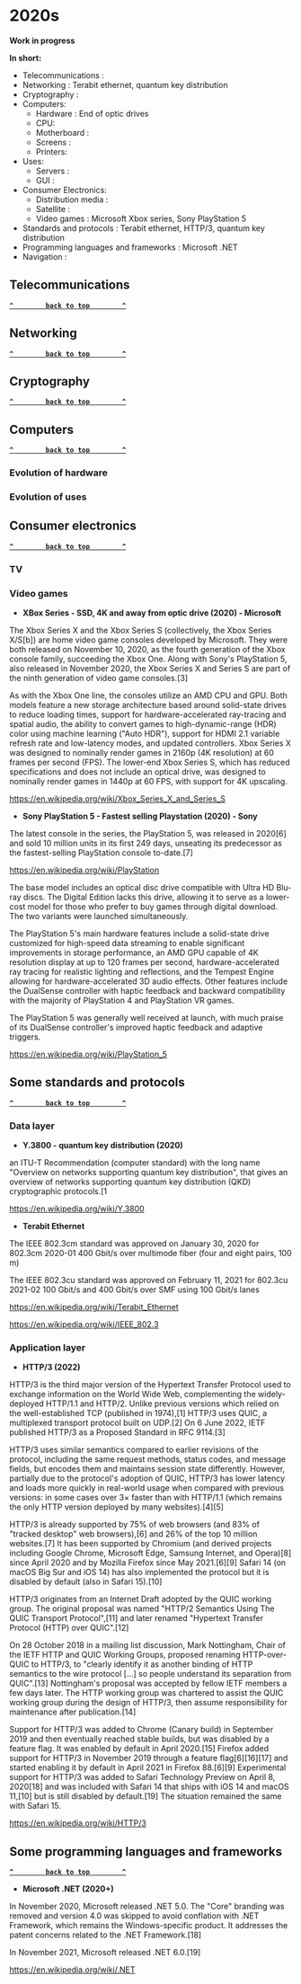 # 2020s

**Work in progress**

**In short:**
- Telecommunications : 
- Networking : Terabit ethernet, quantum key distribution
- Cryptography : 
- Computers:
  * Hardware : End of optic drives
  * CPU: 
  * Motherboard : 
  * Screens : 
  * Printers: 
- Uses:
  * Servers : 
  * GUI : 
- Consumer Electronics:
  * Distribution media : 
  * Satellite : 
  * Video games : Microsoft Xbox series, Sony PlayStation 5
- Standards and protocols : Terabit ethernet, HTTP/3, quantum key distribution
- Programming languages and frameworks : Microsoft .NET
- Navigation : 

## Telecommunications
**[`^        back to top        ^`](#)**

## Networking
**[`^        back to top        ^`](#)**



## Cryptography
**[`^        back to top        ^`](#)**

## Computers
**[`^        back to top        ^`](#)**

### Evolution of hardware

### Evolution of uses

## Consumer electronics
**[`^        back to top        ^`](#)**

### TV

### Video games

- **XBox Series - SSD, 4K  and away from optic drive (2020) - Microsoft**

The Xbox Series X and the Xbox Series S (collectively, the Xbox Series X/S[b]) are home video game consoles developed by Microsoft. They were both released on November 10, 2020, as the fourth generation of the Xbox console family, succeeding the Xbox One. Along with Sony's PlayStation 5, also released in November 2020, the Xbox Series X and Series S are part of the ninth generation of video game consoles.[3]

As with the Xbox One line, the consoles utilize an AMD CPU and GPU. Both models feature a new storage architecture based around solid-state drives to reduce loading times, support for hardware-accelerated ray-tracing and spatial audio, the ability to convert games to high-dynamic-range (HDR) color using machine learning ("Auto HDR"), support for HDMI 2.1 variable refresh rate and low-latency modes, and updated controllers. Xbox Series X was designed to nominally render games in 2160p (4K resolution) at 60 frames per second (FPS). The lower-end Xbox Series S, which has reduced specifications and does not include an optical drive, was designed to nominally render games in 1440p at 60 FPS, with support for 4K upscaling.

https://en.wikipedia.org/wiki/Xbox_Series_X_and_Series_S

- **Sony PlayStation 5 - Fastest selling Playstation (2020) - Sony**

The latest console in the series, the PlayStation 5, was released in 2020[6] and sold 10 million units in its first 249 days, unseating its predecessor as the fastest-selling PlayStation console to-date.[7]

https://en.wikipedia.org/wiki/PlayStation

The base model includes an optical disc drive compatible with Ultra HD Blu-ray discs. The Digital Edition lacks this drive, allowing it to serve as a lower-cost model for those who prefer to buy games through digital download. The two variants were launched simultaneously.

The PlayStation 5's main hardware features include a solid-state drive customized for high-speed data streaming to enable significant improvements in storage performance, an AMD GPU capable of 4K resolution display at up to 120 frames per second, hardware-accelerated ray tracing for realistic lighting and reflections, and the Tempest Engine allowing for hardware-accelerated 3D audio effects. Other features include the DualSense controller with haptic feedback and backward compatibility with the majority of PlayStation 4 and PlayStation VR games.

The PlayStation 5 was generally well received at launch, with much praise of its DualSense controller's improved haptic feedback and adaptive triggers.

https://en.wikipedia.org/wiki/PlayStation_5

## Some standards and protocols
**[`^        back to top        ^`](#)**

### Data layer

- **Y.3800 - quantum key distribution (2020)**

an ITU-T Recommendation (computer standard) with the long name "Overview on networks supporting quantum key distribution", that gives an overview of networks supporting quantum key distribution (QKD) cryptographic protocols.[1

https://en.wikipedia.org/wiki/Y.3800

- **Terabit Ethernet**

The IEEE 802.3cm standard was approved on January 30, 2020 for 802.3cm	2020-01	400 Gbit/s over multimode fiber (four and eight pairs, 100 m)

The IEEE 802.3cu standard was approved on February 11, 2021 for 802.3cu	2021-02	100 Gbit/s and 400 Gbit/s over SMF using 100 Gbit/s lanes

https://en.wikipedia.org/wiki/Terabit_Ethernet

https://en.wikipedia.org/wiki/IEEE_802.3

### Application layer

- **HTTP/3 (2022)**

HTTP/3 is the third major version of the Hypertext Transfer Protocol used to exchange information on the World Wide Web, complementing the widely-deployed HTTP/1.1 and HTTP/2. Unlike previous versions which relied on the well-established TCP (published in 1974),[1] HTTP/3 uses QUIC, a multiplexed transport protocol built on UDP.[2] On 6 June 2022, IETF published HTTP/3 as a Proposed Standard in RFC 9114.[3]

HTTP/3 uses similar semantics compared to earlier revisions of the protocol, including the same request methods, status codes, and message fields, but encodes them and maintains session state differently. However, partially due to the protocol's adoption of QUIC, HTTP/3 has lower latency and loads more quickly in real-world usage when compared with previous versions: in some cases over 3× faster than with HTTP/1.1 (which remains the only HTTP version deployed by many websites).[4][5]

HTTP/3 is already supported by 75% of web browsers (and 83% of "tracked desktop" web browsers),[6] and 26% of the top 10 million websites.[7] It has been supported by Chromium (and derived projects including Google Chrome, Microsoft Edge, Samsung Internet, and Opera)[8] since April 2020 and by Mozilla Firefox since May 2021.[6][9] Safari 14 (on macOS Big Sur and iOS 14) has also implemented the protocol but it is disabled by default (also in Safari 15).[10]

HTTP/3 originates from an Internet Draft adopted by the QUIC working group. The original proposal was named "HTTP/2 Semantics Using The QUIC Transport Protocol",[11] and later renamed "Hypertext Transfer Protocol (HTTP) over QUIC".[12]

On 28 October 2018 in a mailing list discussion, Mark Nottingham, Chair of the IETF HTTP and QUIC Working Groups, proposed renaming HTTP-over-QUIC to HTTP/3, to "clearly identify it as another binding of HTTP semantics to the wire protocol [...] so people understand its separation from QUIC".[13] Nottingham's proposal was accepted by fellow IETF members a few days later. The HTTP working group was chartered to assist the QUIC working group during the design of HTTP/3, then assume responsibility for maintenance after publication.[14]

Support for HTTP/3 was added to Chrome (Canary build) in September 2019 and then eventually reached stable builds, but was disabled by a feature flag. It was enabled by default in April 2020.[15] Firefox added support for HTTP/3 in November 2019 through a feature flag[6][16][17] and started enabling it by default in April 2021 in Firefox 88.[6][9] Experimental support for HTTP/3 was added to Safari Technology Preview on April 8, 2020[18] and was included with Safari 14 that ships with iOS 14 and macOS 11,[10] but is still disabled by default.[19] The situation remained the same with Safari 15.

https://en.wikipedia.org/wiki/HTTP/3

## Some programming languages and frameworks
**[`^        back to top        ^`](#)**

- **Microsoft .NET (2020+)**

In November 2020, Microsoft released .NET 5.0. The "Core" branding was removed and version 4.0 was skipped to avoid conflation with .NET Framework, which remains the Windows-specific product. It addresses the patent concerns related to the .NET Framework.[18]

In November 2021, Microsoft released .NET 6.0.[19]

https://en.wikipedia.org/wiki/.NET



